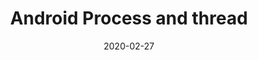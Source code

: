 ---
title: "Android Process and thread"
date: 2020-02-27
last_modified_at: 2020-02-27
desc: "안드로이드 프로세스와 스레드"
keywords: "Android,Process,Thread"
permalink: "/android/process-and-thread"
categories: 
    - Android
tags: 
    - Android
    - Process
    - Thread
---